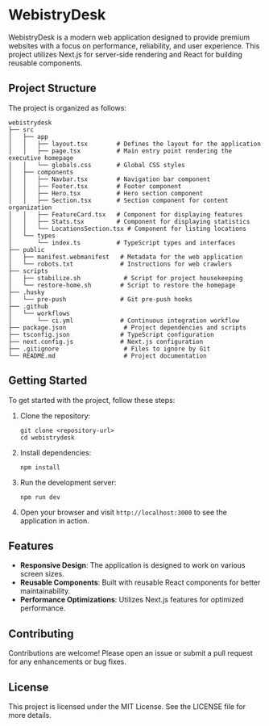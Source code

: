 # WebistryDesk

WebistryDesk is a modern web application designed to provide premium websites with a focus on performance, reliability, and user experience. This project utilizes Next.js for server-side rendering and React for building reusable components.

## Project Structure

The project is organized as follows:

```
webistrydesk
├── src
│   ├── app
│   │   ├── layout.tsx        # Defines the layout for the application
│   │   ├── page.tsx          # Main entry point rendering the executive homepage
│   │   └── globals.css       # Global CSS styles
│   ├── components
│   │   ├── Navbar.tsx        # Navigation bar component
│   │   ├── Footer.tsx        # Footer component
│   │   ├── Hero.tsx          # Hero section component
│   │   ├── Section.tsx       # Section component for content organization
│   │   ├── FeatureCard.tsx   # Component for displaying features
│   │   ├── Stats.tsx         # Component for displaying statistics
│   │   └── LocationsSection.tsx # Component for listing locations
│   └── types
│       └── index.ts          # TypeScript types and interfaces
├── public
│   ├── manifest.webmanifest   # Metadata for the web application
│   └── robots.txt             # Instructions for web crawlers
├── scripts
│   ├── stabilize.sh            # Script for project housekeeping
│   └── restore-home.sh        # Script to restore the homepage
├── .husky
│   └── pre-push               # Git pre-push hooks
├── .github
│   └── workflows
│       └── ci.yml             # Continuous integration workflow
├── package.json                # Project dependencies and scripts
├── tsconfig.json              # TypeScript configuration
├── next.config.js             # Next.js configuration
├── .gitignore                  # Files to ignore by Git
└── README.md                   # Project documentation
```

## Getting Started

To get started with the project, follow these steps:

1. Clone the repository:
   ```
   git clone <repository-url>
   cd webistrydesk
   ```

2. Install dependencies:
   ```
   npm install
   ```

3. Run the development server:
   ```
   npm run dev
   ```

4. Open your browser and visit `http://localhost:3000` to see the application in action.

## Features

- **Responsive Design**: The application is designed to work on various screen sizes.
- **Reusable Components**: Built with reusable React components for better maintainability.
- **Performance Optimizations**: Utilizes Next.js features for optimized performance.

## Contributing

Contributions are welcome! Please open an issue or submit a pull request for any enhancements or bug fixes.

## License

This project is licensed under the MIT License. See the LICENSE file for more details.